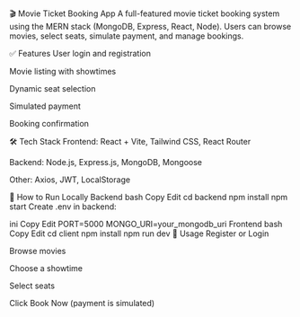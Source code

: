 🎬 Movie Ticket Booking App
A full-featured movie ticket booking system using the MERN stack (MongoDB, Express, React, Node). Users can browse movies, select seats, simulate payment, and manage bookings.

✅ Features
User login and registration

Movie listing with showtimes

Dynamic seat selection

Simulated payment 

Booking confirmation

🛠 Tech Stack
Frontend: React + Vite, Tailwind CSS, React Router

Backend: Node.js, Express.js, MongoDB, Mongoose

Other: Axios, JWT, LocalStorage

🚀 How to Run Locally
Backend
bash
Copy
Edit
cd backend
npm install
npm start
Create .env in backend:

ini
Copy
Edit
PORT=5000
MONGO_URI=your_mongodb_uri
Frontend
bash
Copy
Edit
cd client
npm install
npm run dev
🔗 Usage
Register or Login

Browse movies

Choose a showtime

Select seats

Click Book Now (payment is simulated)


